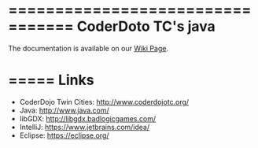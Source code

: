 =================================
 CoderDoto TC's java
=================================
The documentation is available on our [Wiki Page](../../wiki).

=====
Links
=====
* CoderDojo Twin Cities: http://www.coderdojotc.org/
* Java: http://www.java.com/
* libGDX: http://libgdx.badlogicgames.com/
* IntelliJ: https://www.jetbrains.com/idea/
* Eclipse: https://eclipse.org/
